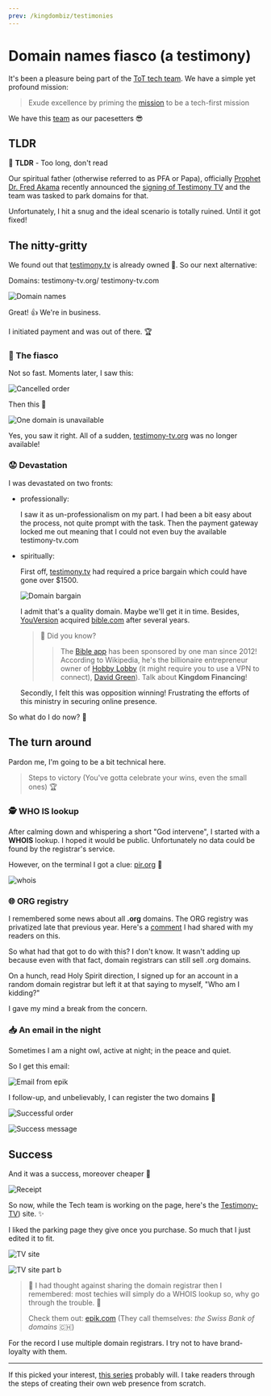 ```yaml
---
prev: /kingdombiz/testimonies
---
```


# Domain names fiasco (a testimony)

It's been a pleasure being part of the [ToT tech team][tech-mail]. We have a simple yet profound mission:

> Exude excellence by priming the [mission][tot] to be a tech-first mission
>

We have this [team](https://www.youversion.com/careers/) as our pacesetters :sunglasses:

## TLDR

:bookmark: **TLDR** - Too long, don't read

Our spiritual father (otherwise referred to as PFA or Papa), officially [Prophet Dr. Fred Akama][pfa] recently announced the [signing of Testimony TV][TV signing] and the team was tasked to park domains for that.

Unfortunately, I hit a snug and the ideal scenario is totally ruined. Until it got fixed!

## The nitty-gritty

We found out that [testimony.tv][.tv] is already owned :face_with_head_bandage:. So our next alternative:

Domains: testimony-tv.org/ testimony-tv.com

![Domain names](../../../.vuepress/public/images/kb/domains.png)

Great! :+1: We're in business.

I initiated payment and was out of there. :trophy:

### :exploding_head: The fiasco

Not so fast. Moments later, I saw this:

![Cancelled order](../../../.vuepress/public/images/kb/cancelled.png)

Then this :exploding_head:

![One domain is unavailable](../../../.vuepress/public/images/kb/unavailable.png)

Yes, you saw it right. All of a sudden, [testimony-tv.org](http://testimony-tv.org/) was no longer available!

### :worried: Devastation

I was devastated on two fronts:

- professionally:

    I saw it as un-professionalism on my part. I had been a bit easy about the process, not quite prompt with the task. Then the payment gateway locked me out meaning that I could not even buy the available testimony-tv.com

- spiritually:

    First off, [testimony.tv][.tv] had required a price bargain which could have gone over $1500.

    ![Domain bargain](../../../.vuepress/public/images/kb/bargain.png)

    I admit that's a quality domain. Maybe we'll get it in time. Besides, [YouVersion][youversion] acquired [bible.com][bible.com] after several years.

    > :monocle_face: Did you know?
    >> The [Bible app][Bible app] has been sponsored by one man since 2012! According to Wikipedia, he's the billionaire entrepreneur owner of [Hobby Lobby][Hobby Lobby] (it might require you to use a VPN to connect), [David Green][David Green]). Talk about **Kingdom Financing**!

    Secondly, I felt this was opposition winning! Frustrating the efforts of this ministry in securing online presence.

So what do I do now? :thinking:

## The turn around

Pardon me, I'm going to be a bit technical here.

> Steps to victory (You've gotta celebrate your wins, even the small ones) :trophy:

### :detective: WHO IS lookup

After calming down and whispering a short "God intervene", I started with a **WHOIS** lookup. I hoped it would be public. Unfortunately no data could be found by the registrar's service.

However, on the terminal I got a clue: [pir.org][pir] :raised_eyebrow:

![whois](../../../.vuepress/public/images/kb/whois.png)

### :globe_with_meridians: ORG registry

I remembered some news about all **.org** domains. The ORG registry was privatized late that previous year. Here's a [comment][blog-comment] I had shared with my readers on this.

So what had that got to do with this? I don't know. It wasn't adding up because even with that fact, domain registrars can still sell .org domains.

On a hunch, read Holy Spirit direction, I signed up for an account in a random domain registrar but left it at that saying to myself, "Who am I kidding?"

I gave my mind a break from the concern.

### :inbox_tray: An email in the night

Sometimes I am a night owl, active at night; in the peace and quiet.

So I get this email:

  ![Email from epik](../../../.vuepress/public/images/kb/epik.png)

I follow-up, and unbelievably, I can register the two domains :muscle:

  ![Successful order](../../../.vuepress/public/images/kb/successful-order.png)

  ![Success message](../../../.vuepress/public/images/kb/success.png)

## Success

And it was a success, moreover cheaper :man_dancing:

![Receipt](../../../.vuepress/public/images/kb/receipt.png)

So now, while the Tech team is working on the page, here's the [Testimony-TV][-tv]) site. :sparkles:

I liked the parking page they give once you purchase. So much that I just edited it to fit.

  ![TV site](../../../.vuepress/public/images/kb/tv.png)

  ![TV site part b](../../../.vuepress/public/images/kb/tv-b.png)

> 🧐 I had thought against sharing the domain registrar then I remembered: most techies will simply do a WHOIS lookup so, why go through the trouble. :shrug:
>
> Check them out: [epik.com][epik] (They call themselves: *the Swiss Bank of domains* 🇨🇭)

For the record I use multiple domain registrars. I try not to have brand-loyalty with them.

---

If this picked your interest, [this series][diy-series] probably will. I take readers through the steps of creating their own web presence from scratch.

[tot]: https://www.tot.church/
[tech-mail]: mailto:tech@tot.co.ke
[pfa]: https://www.tot.church/#leadership
[TV signing]: https://www.facebook.com/photo/?fbid=10157189811592344&set=a.155714157343
[.tv]: http://testimony.tv
[-tv]: https://testimony-tv.com/
[youVersion]: https://en.wikipedia.org/wiki/YouVersion
[bible.com]: https://www.bible.com/
[Bible app]: https://www.youversion.com/the-bible-app/
[pir]: https://www.pir.org/
[blog-comment]: https://blog.techkln.org/the-internet-and-domain-names-or-diy-your-web-presence-2-ck9fla6vi06bdcxs11e0oosfd#ck9orn4uf01r5hjs1tyy6vaw6
[epik]: https://www.epik.com
[David Green]: https://en.wikipedia.org/wiki/David_Green_(entrepreneur)
[Hobby Lobby]: https://www.hobbylobby.com/
[diy-series]: https://md.engineer/web-diy
